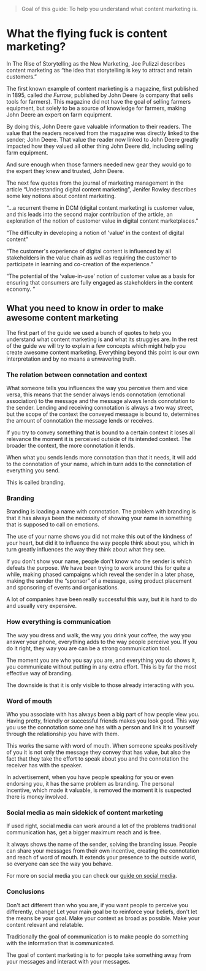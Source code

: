 > Goal of this guide: To help you understand what content marketing is.

# What the flying fuck is content marketing?

In The Rise of Storytelling as the New Marketing,
Joe Pulizzi describes content marketing as “the idea that storytelling is key to attract and retain customers.”

The first known example of content marketing is a magazine, first published in 1895, called *the Furrow*, published by John Deere (a company that sells tools for farmers). This magazine did not have the goal of selling farmers equipment, but solely to be a source of knowledge for farmers, making John Deere an expert on farm equipment.  

By doing this, John Deere gave valuable information to their readers. The value that the readers received from the magazine was directly linked to the sender; John Deere. That value the reader now linked to John Deere greatly impacted how they valued all other thing John Deere did, including selling farm equipment.

And sure enough when those farmers needed new gear they would go to the expert they knew and trusted, John Deere.

The next few quotes from the journal of marketing management in the article “Understanding digital content marketing”, Jenifer Rowley describes some key notions about content marketing.

“...a recurrent theme in DCM (digital content marketing) is customer value, and this leads into the second major contribution of the article, an exploration of the notion of customer value in digital content marketplaces.”

“The difficulty in developing a notion of 'value' in the context of digital content”

“The customer's experience of digital content is influenced by all stakeholders in the value chain as well as requiring the customer to participate in learning and co-creation of the experience.”

“The potential of the 'value-in-use' notion of customer value as a basis for ensuring that consumers are fully engaged as stakeholders in the content economy. ”

## What you need to know in order to make awesome content marketing

The first part of the guide we used a bunch of quotes to help you understand what content marketing is and what its struggles are. In the rest of the guide we will try to explain a few concepts which might help you create awesome content marketing. Everything beyond this point is our own interpretation and by no means a unwavering truth.

### The relation between connotation and context

What someone tells you influences the way you perceive them and vice versa, this means that the sender always lends connotation (emotional association) to the message and the message always lends connotation to the sender. Lending and receiving connotation is always a two way street, but the scope of the context the conveyed message is bound to, determines the amount of connotation the message lends or receives.

If you try to convey something that is bound to a certain context it loses all relevance the moment it is perceived outside of its intended context. The broader the context, the more connotation it lends.

When what you sends lends more connotation than that it needs, it will add to the connotation of your name, which in turn adds to the connotation of everything you send.

This is called branding.

### Branding

Branding is loading a name with connotation. The problem with branding is that it has always been the necessity of showing your name in something that is supposed to call on emotions.

The use of your name shows you did not make this out of the kindness of your heart, but did it to influence the way people think about you, which in turn greatly influences the way they think about what they see.

If you don't show your name, people don't know who the sender is which defeats the purpose.  We have been trying to work around this for quite a while, making phased campaigns which reveal the sender in a later phase, making the sender the “sponsor” of a message, using product placement and sponsoring of events and organisations.

A lot of companies have been really successful this way, but it is hard to do and usually very expensive.

### How everything is communication

The way you dress and walk, the way you drink your coffee, the way you answer your phone, everything adds to the way people perceive you. If you do it right, they way you are can be a strong communication tool.

The moment you are who you say you are, and everything you do shows it, you communicate without putting in any extra effort. This is by far the most effective way of branding.

The downside is that it is only visible to those already interacting with you.

### Word of mouth

Who you associate with has always been a big part of how people view you. Having pretty, friendly or successful friends makes you look good. This way you use the connotation some one has with a person and link it to yourself through the relationship you have with them.

This works the same with word of mouth. When someone speaks positively of you it is not only the message they convey that has value, but also the fact that they take the effort to speak about you and the connotation the receiver has with the speaker.

In advertisement, when you have people speaking for you or even endorsing you, it has the same problem as branding. The personal incentive, which made it valuable, is removed the moment it is suspected there is money involved.

### Social media as main sidekick of content marketing

If used right, social media can work around a lot of the problems traditional communication has, get a bigger maximum reach and is free.

It always shows the name of the sender, solving the branding issue. People can share your messages from their own incentive, creating the connotation and reach of word of mouth. It extends your presence to the outside world, so everyone can see the way you behave.

For more on social media you can check our [guide on social media](.../use-social-media-as-comunication-tool).

### Conclusions

Don't act different than who you are, if you want people to perceive you differently, change!
Let your main goal be to reinforce your beliefs, don't let the means be your goal. Make your context as broad as possible. Make your content relevant and relatable.

Traditionally the goal of communication is to make people do something with the information that is communicated.

The goal of content marketing is to for people take something away from your messages and interact with your messages.
